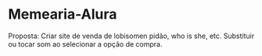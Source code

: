 # Memearia-Alura
Proposta:
Criar site de venda de lobisomen pidão, who is she, etc.
Substituir ou tocar som ao selecionar a opção de compra.
